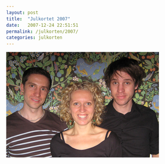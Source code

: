 ```yaml
---
layout: post
title:  "Julkortet 2007"
date:   2007-12-24 22:51:51
permalink: /julkorten/2007/
categories: julkorten
---
```


![Julkortet 2007](/img/julkorten/2007/kort.jpg)
